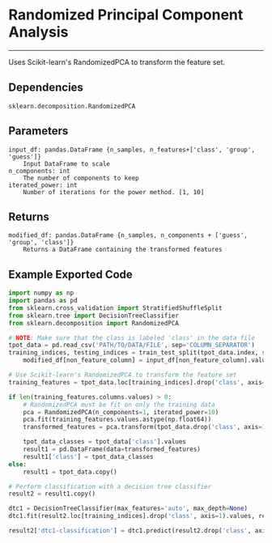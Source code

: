 # Randomized Principal Component Analysis
* * *

Uses Scikit-learn's RandomizedPCA to transform the feature set.

## Dependencies
    sklearn.decomposition.RandomizedPCA


Parameters
----------
    input_df: pandas.DataFrame {n_samples, n_features+['class', 'group', 'guess']}
        Input DataFrame to scale
    n_components: int
        The number of components to keep
    iterated_power: int
        Number of iterations for the power method. [1, 10]

Returns
-------
    modified_df: pandas.DataFrame {n_samples, n_components + ['guess', 'group', 'class']}
        Returns a DataFrame containing the transformed features


Example Exported Code
---------------------

```Python
import numpy as np
import pandas as pd
from sklearn.cross_validation import StratifiedShuffleSplit
from sklearn.tree import DecisionTreeClassifier
from sklearn.decomposition import RandomizedPCA

# NOTE: Make sure that the class is labeled 'class' in the data file
tpot_data = pd.read_csv('PATH/TO/DATA/FILE', sep='COLUMN_SEPARATOR')
training_indices, testing_indices = train_test_split(tpot_data.index, stratify=tpot_data['class'].values, train_size=0.75, test_size=0.25)
    modified_df[non_feature_column] = input_df[non_feature_column].values

# Use Scikit-learn's RandomizedPCA to transform the feature set
training_features = tpot_data.loc[training_indices].drop('class', axis=1)

if len(training_features.columns.values) > 0:
    # RandomizedPCA must be fit on only the training data
    pca = RandomizedPCA(n_components=1, iterated_power=10)
    pca.fit(training_features.values.astype(np.float64))
    transformed_features = pca.transform(tpot_data.drop('class', axis=1).values.astype(np.float64))

    tpot_data_classes = tpot_data['class'].values
    result1 = pd.DataFrame(data=transformed_features)
    result1['class'] = tpot_data_classes
else:
    result1 = tpot_data.copy()

# Perform classification with a decision tree classifier
result2 = result1.copy()

dtc1 = DecisionTreeClassifier(max_features='auto', max_depth=None)
dtc1.fit(result2.loc[training_indices].drop('class', axis=1).values, result2.loc[training_indices, 'class'].values)

result2['dtc1-classification'] = dtc1.predict(result2.drop('class', axis=1).values)

```
